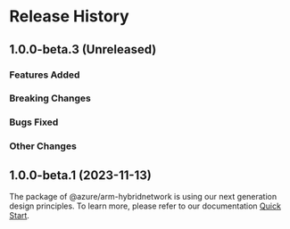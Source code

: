 # Release History

## 1.0.0-beta.3 (Unreleased)

### Features Added

### Breaking Changes

### Bugs Fixed

### Other Changes

## 1.0.0-beta.1 (2023-11-13)

The package of @azure/arm-hybridnetwork is using our next generation design principles. To learn more, please refer to our documentation [Quick Start](https://aka.ms/azsdk/js/mgmt/quickstart).
